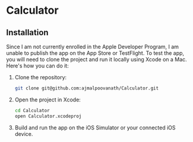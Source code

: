 # Calculator



## Installation

Since I am not currently enrolled in the Apple Developer Program, I am unable to publish the app on the App Store or TestFlight. To test the app, you will need to clone the project and run it locally using Xcode on a Mac. Here's how you can do it:

1. Clone the repository:

   ```sh
   git clone git@github.com:ajmalpoovanath/Calculator.git

   ```

2. Open the project in Xcode:

   ```sh
   cd Calculator
   open Calculator.xcodeproj

   ```

3. Build and run the app on the iOS Simulator or your connected iOS device.



